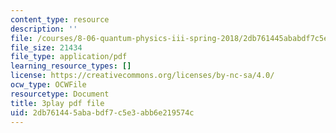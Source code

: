```yaml
---
content_type: resource
description: ''
file: /courses/8-06-quantum-physics-iii-spring-2018/2db761445ababdf7c5e3abb6e219574c_a4Qtf5D0rso.pdf
file_size: 21434
file_type: application/pdf
learning_resource_types: []
license: https://creativecommons.org/licenses/by-nc-sa/4.0/
ocw_type: OCWFile
resourcetype: Document
title: 3play pdf file
uid: 2db76144-5aba-bdf7-c5e3-abb6e219574c
---
```

